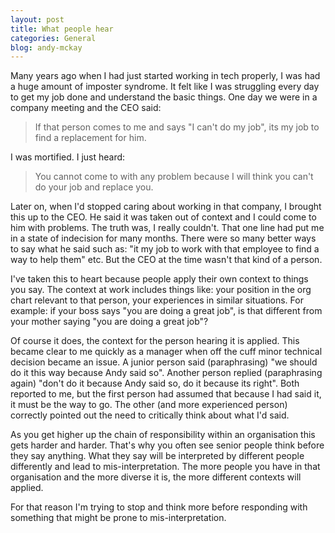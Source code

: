 ```yaml
---
layout: post
title: What people hear
categories: General
blog: andy-mckay
---
```


Many years ago when I had just started working in tech properly, I was had a huge amount of imposter syndrome. It felt like I was struggling every day to get my job done and understand the basic things. One day we were in a company meeting and the CEO said:

<blockquote>If that person comes to me and says "I can't do my job", its my job to find a replacement for him.</blockquote>

I was mortified. I just heard:

<blockquote>You cannot come to with any problem because I will think you can't do your job and replace you.</blockquote>

Later on, when I'd stopped caring about working in that company, I brought this up to the CEO. He said it was taken out of context and I could come to him with problems. The truth was, I really couldn't. That one line had put me in a state of indecision for many months. There were so many better ways to say what he said such as: "it my job to work with that employee to find a way to help them" etc. But the CEO at the time wasn't that kind of a person.

I've taken this to heart because people apply their own context to things you say. The context at work includes things like: your position in the org chart relevant to that person, your experiences in similar situations. For example: if your boss says "you are doing a great job", is that different from your mother saying "you are doing a great job"?

Of course it does, the context for the person hearing it is applied. This became clear to me quickly as a manager when off the cuff minor technical decision became an issue. A junior person said (paraphrasing) "we should do it this way because Andy said so". Another person replied (paraphrasing again) "don't do it because Andy said so, do it because its right". Both reported to me, but the first person had assumed that because I had said it, it must be the way to go. The other (and more experienced person) correctly pointed out the need to critically think about what I'd said.

As you get higher up the chain of responsibility within an organisation this gets harder and harder. That's why you often see senior people think before they say anything. What they say will be interpreted by different people differently and lead to mis-interpretation. The more people you have in that organisation and the more diverse it is, the more different contexts will applied.

For that reason I'm trying to stop and think more before responding with something that might be prone to mis-interpretation.
